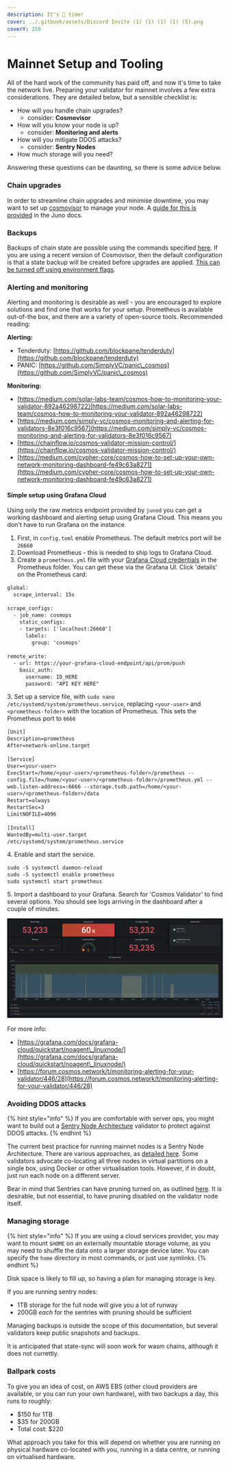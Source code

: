 ```yaml
---
description: It's 🚀 time!
cover: ../.gitbook/assets/Discord Invite (1) (1) (1) (1) (5).png
coverY: 259
---
```


# Mainnet Setup and Tooling

All of the hard work of the community has paid off, and now it's time to take the network live. Preparing your validator for mainnet involves a few extra considerations. They are detailed below, but a sensible checklist is:

* How will you handle chain upgrades?
  * consider: **Cosmovisor**
* How will you know your node is up?
  * consider: **Monitoring and alerts**
* How will you mitigate DDOS attacks?
  * consider: **Sentry Nodes**
* How much storage will you need?

Answering these questions can be daunting, so there is some advice below.

### Chain upgrades

In order to streamline chain upgrades and minimise downtime, you may want to set up [cosmovisor](https://docs.cosmos.network/master/run-node/cosmovisor.html) to manage your node. A [guide for this is provided](setting-up-cosmovisor.md) in the Juno docs.

### Backups

Backups of chain state are possible using the commands specified [here](https://hub.cosmos.network/main/hub-tutorials/join-mainnet.html#exporting-state). If you are using a recent version of Cosmovisor, then the default configuration is that a state backup will be created before upgrades are applied. [This can be turned off using environment flags](https://docs.cosmos.network/master/run-node/cosmovisor.html#command-line-arguments-and-environment-variables).

### Alerting and monitoring

Alerting and monitoring is desirable as well - you are encouraged to explore solutions and find one that works for your setup. Prometheus is available out-of-the box, and there are a variety of open-source tools. Recommended reading:

**Alerting:**

* Tenderduty: [https://github.com/blockpane/tenderduty](https://github.com/blockpane/tenderduty)
* PANIC: [https://github.com/SimplyVC/panic\_cosmos](https://github.com/SimplyVC/panic\_cosmos)

**Monitoring:**

* [https://medium.com/solar-labs-team/cosmos-how-to-monitoring-your-validator-892a46298722](https://medium.com/solar-labs-team/cosmos-how-to-monitoring-your-validator-892a46298722)
* [https://medium.com/simply-vc/cosmos-monitoring-and-alerting-for-validators-8e3f016c9567](https://medium.com/simply-vc/cosmos-monitoring-and-alerting-for-validators-8e3f016c9567)
* [https://chainflow.io/cosmos-validator-mission-control/](https://chainflow.io/cosmos-validator-mission-control/)
* [https://medium.com/cypher-core/cosmos-how-to-set-up-your-own-network-monitoring-dashboard-fe49c63a8271](https://medium.com/cypher-core/cosmos-how-to-set-up-your-own-network-monitoring-dashboard-fe49c63a8271)

#### Simple setup using Grafana Cloud

Using only the raw metrics endpoint provided by `junod` you can get a working dashboard and alerting setup using Grafana Cloud. This means you don't have to run Grafana on the instance.

1. First, in `config.toml` enable Prometheus. The default metrics port will be `26660`
2. Download Prometheus - this is needed to ship logs to Grafana Cloud.
3. Create a `prometheus.yml` file with your [Grafana Cloud credentials](https://grafana.com/docs/grafana-cloud/reference/create-api-key/) in the Prometheus folder. You can get these via the Grafana UI. Click 'details' on the Prometheus card:

```
global:
  scrape_interval: 15s

scrape_configs:
  - job_name: cosmops
    static_configs:
    - targets: ['localhost:26660']
      labels:
        group: 'cosmops'

remote_write:
  - url: https://your-grafana-cloud-endpoint/api/prom/push
    basic_auth:
      username: ID_HERE
      password: "API KEY HERE"
```

3\. Set up a service file, with `sudo nano /etc/systemd/system/prometheus.service`, replacing `<your-user>` and `<prometheus-folder>` with the location of Prometheus. This sets the Prometheus port to `6666`

```
[Unit]
Description=prometheus
After=network-online.target

[Service]
User=<your-user>
ExecStart=/home/<your-user>/<prometheus-folder>/prometheus --config.file=/home/<your-user>/<prometheus-folder>/prometheus.yml --web.listen-address=:6666 --storage.tsdb.path=/home/<your-user>/<prometheus-folder>/data
Restart=always
RestartSec=3
LimitNOFILE=4096

[Install]
WantedBy=multi-user.target
/etc/systemd/system/prometheus.service
```

4\. Enable and start the service.

```
sudo -S systemctl daemon-reload
sudo -S systemctl enable prometheus
sudo systemctl start prometheus
```

5\. Import a dashboard to your Grafana. Search for 'Cosmos Validator' to find several options. You should see logs arriving in the dashboard after a couple of minutes.

![A simple node dashboard example](../.gitbook/assets/screenshot-2021-10-05-at-09.29.48.png)

For more info:

* [https://grafana.com/docs/grafana-cloud/quickstart/noagent\_linuxnode/](https://grafana.com/docs/grafana-cloud/quickstart/noagent\_linuxnode/)
* [https://forum.cosmos.network/t/monitoring-alerting-for-your-validator/446/28](https://forum.cosmos.network/t/monitoring-alerting-for-your-validator/446/28)

### Avoiding DDOS attacks

{% hint style="info" %}
If you are comfortable with server ops, you might want to build out a [Sentry Node Architecture](https://docs.tendermint.com/master/nodes/validators.html) validator to protect against DDOS attacks.
{% endhint %}

The current best practice for running mainnet nodes is a Sentry Node Architecture. There are various approaches, as [detailed here](https://medium.com/@kidinamoto/tech-choices-for-cosmos-validators-27c7242061ea). Some validators advocate co-locating all three nodes in virtual partitions on a single box, using Docker or other virtualisation tools. However, if in doubt, just run each node on a different server.

Bear in mind that Sentries can have pruning turned on, as outlined [here](https://hub.cosmos.network/main/gaia-tutorials/join-mainnet.html#pruning-of-state). It is desirable, but not essential, to have pruning disabled on the validator node itself.

### Managing storage

{% hint style="info" %}
If you are using a cloud services provider, you may want to mount `$HOME` on an externally mountable storage volume, as you may need to shuffle the data onto a larger storage device later. You can specify the `home` directory in most commands, or just use symlinks.
{% endhint %}

Disk space is likely to fill up, so having a plan for managing storage is key.

If you are running sentry nodes:

* 1TB storage for the full node will give you a lot of runway
* 200GB _each_ for the sentries with pruning should be sufficient

Managing backups is outside the scope of this documentation, but several validators keep public snapshots and backups.

It is anticipated that state-sync will soon work for wasm chains, although it does not currettly.

### Ballpark costs

To give you an idea of cost, on AWS EBS (other cloud providers are available, or you can run your own hardware), with two backups a day, this runs to roughly:

* $150 for 1TB
* $35 for 200GB
* Total cost: $220

What approach you take for this will depend on whether you are running on physical hardware co-located with you, running in a data centre, or running on virtualised hardware.
